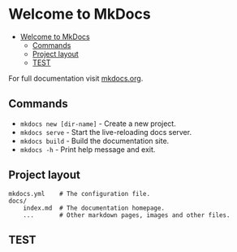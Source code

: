 # Welcome to MkDocs

<!--toc:start-->
- [Welcome to MkDocs](#welcome-to-mkdocs)
  - [Commands](#commands)
  - [Project layout](#project-layout)
  - [TEST](#test)
<!--toc:end-->

For full documentation visit [mkdocs.org](https://www.mkdocs.org).

## Commands

* `mkdocs new [dir-name]` - Create a new project.
* `mkdocs serve` - Start the live-reloading docs server.
* `mkdocs build` - Build the documentation site.
* `mkdocs -h` - Print help message and exit.

## Project layout

    mkdocs.yml    # The configuration file.
    docs/
        index.md  # The documentation homepage.
        ...       # Other markdown pages, images and other files.

## TEST

